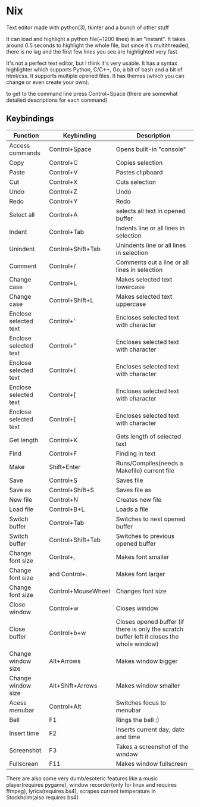 # Nix
Text editor made with python(3), tkinter and a bunch of other stuff

It can load and highlight a python file(~1200 lines) in an "instant". It takes around 0.5 seconds to highlight the whole file, but since it's multithreaded, there is no lag and the first few lines you see are highlighted very fast.

It's not a perfect text editor, but I think it's very usable. It has a syntax highlighter which supports Python, C/C++, Go, a bit of bash and a bit of html/css. It supports multiple opened files. It has themes (which you can change or even create your own).

to get to the command line press Control+Space (there are somewhat detailed descriptions for each command)

## Keybindings

| Function | Keybinding | Description |
| ------- | ---------- | ----------- |
| Access commands | Control+Space | Opens built-in "console" |
| Copy | Control+C | Copies selection |
| Paste| Control+V | Pastes clipboard |
| Cut | Control+X | Cuts selection |
| Undo | Control+Z | Undo |
| Redo | Control+Y | Redo |
| Select all| Control+A | selects all text in opened buffer |
| Indent | Control+Tab | Indents line or all lines in selection |
| Unindent | Control+Shift+Tab | Unindents line or all lines in selection |
| Comment | Control+/ | Comments out a line or all lines in selection |
| Change case | Control+L | Makes selected text lowercase |
| Change case | Control+Shift+L | Makes selected text uppercase |
| Enclose selected text | Control+' | Encloses selected text with character |
| Enclose selected text | Control+" | Encloses selected text with character |
| Enclose selected text | Control+( | Encloses selected text with character |
| Enclose selected text | Control+\[ | Encloses selected text with character |
| Enclose selected text | Control+{ | Encloses selected text with character |
| Get length | Control+K | Gets length of selected text |
| Find | Control+F | Finding in text |
| Make | Shift+Enter | Runs/Compiles(needs a Makefile) current file |
| Save | Control+S | Saves file |
| Save as| Control+Shift+S | Saves file as |
| New file | Control+N | Creates new file |
| Load file | Control+B+L | Loads a file |
| Switch buffer | Control+Tab | Switches to next opened buffer |
| Switch buffer | Control+Shift+Tab | Switches to previous opened buffer |
| Change font size | Control+, | Makes font smaller |
| Change font size | and Control+. | Makes font larger |
| Change font size | Control+MouseWheel | Changes font size |
| Close window | Control+w | Closes window |
| Close buffer | Control+b+w | Closes opened buffer (if there is only the scratch buffer left it closes the whole window) |
| Change window size | Alt+Arrows | Makes window bigger |
| Change window size | Alt+Shift+Arrows | Makes window smaller |
| Acess menubar | Control+Alt | Switches focus to menubar |
| Bell | F1 | Rings the bell :) |
| Insert time | F2 | Inserts current day, date and time |
| Screenshot | F3 | Takes a screenshot of the window |
| Fullscreen | F11 | Makes window fullscreen |

There are also some very dumb/esoteric features like a music player(requires pygame), window recorder(only for linux and requires ffmpeg), lyrics(requires bs4), scrapes current temperature in Stockholm(also requires bs4)
